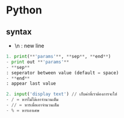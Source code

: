 # Python

## syntax

- \n : new line

``` python
1. print(**'params'**, **sep**, **end**)
- print out **'params'**
- **sep**
: seperator between value (default = space)
- **end**
: appear last value

2. input('display text') // เก็บค่าที่เราต้องการจะใส่
- / = หารไม่ได้เอาจำนวนเต็ม
- // = หารเพื่อเอาจำนวนเต็ม
- % = หารเอาเศษ
```
